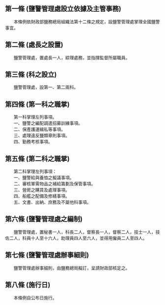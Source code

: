 第一條 (鹽警管理處設立依據及主管事務)
-------------------------------------
　　本條例依財政部鹽務總局組織法第十二條之規定，設鹽警管理處掌理全國鹽警事宜。  


第二條 (處長之設置)
-------------------
　　鹽警管理處，置處長一人，綜理處務，並指揮監督所屬職員。  


第三條 (科之設立)
-----------------
　　鹽警管理處，設第一、第二兩科。  


第四條 (第一科之職掌)
---------------------
　　第一科掌理左列事項。  
　　一、鹽警之編配調遣招募訓練事項。  
　　二、保產護運緝私等事項。  
　　三、處理違反鹽類章則事項。  
　　四、勤務考核事項。  


第五條 (第二科之職掌)
---------------------
　　第二科掌理左列事項：  
　　一、鹽警給與養恤之擬議事項。  
　　二、審核軍需物品之補給籌劃及保管事項。  
　　三、營房之購賃及處理事項。  
　　四、船艦之配備及修繕事項。  
　　五、文書、出納、庶務及不屬他科事項。  


第六條 (鹽警管理處之編制)
-------------------------
　　鹽警管理處，置秘書一人，科長二人，督察長一人，督察二人，技士一人，技佐二人，科員十人至十六人，助理員四人至六人，並得用僱員二人至四人。  


第七條 (鹽警管理處辦事細則)
---------------------------
　　鹽警管理處辦事細則，由鹽務總局擬訂，呈請財政部核定之。  


第八條 (施行日)
---------------
　　本條例自公布日施行。